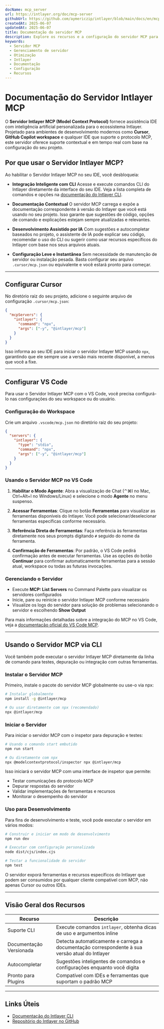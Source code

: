 ```yaml
---
docName: mcp_server
url: https://intlayer.org/doc/mcp-server
githubUrl: https://github.com/aymericzip/intlayer/blob/main/docs/en/mcp_server.md
createdAt: 2025-06-07
updatedAt: 2025-06-07
title: Documentação do servidor MCP
description: Explore os recursos e a configuração do servidor MCP para otimizar o gerenciamento e as operações do seu servidor.
keywords:
  - Servidor MCP
  - Gerenciamento de servidor
  - Otimização
  - Intlayer
  - Documentação
  - Configuração
  - Recursos
---
```


# Documentação do Servidor Intlayer MCP

O **Servidor Intlayer MCP (Model Context Protocol)** fornece assistência IDE com inteligência artificial personalizada para o ecossistema Intlayer. Projetado para ambientes de desenvolvimento modernos como **Cursor**, **GitHub Copilot workspace** e qualquer IDE que suporte o protocolo MCP, este servidor oferece suporte contextual e em tempo real com base na configuração do seu projeto.

## Por que usar o Servidor Intlayer MCP?

Ao habilitar o Servidor Intlayer MCP no seu IDE, você desbloqueia:

- **Integração Inteligente com CLI**
  Acesse e execute comandos CLI do Intlayer diretamente da interface do seu IDE. Veja a lista completa de comandos e opções na [documentação do Intlayer CLI](https://github.com/aymericzip/intlayer/blob/main/docs/pt/intlayer_cli.md).

- **Documentação Contextual**
  O servidor MCP carrega e expõe a documentação correspondente à versão do Intlayer que você está usando no seu projeto. Isso garante que sugestões de código, opções de comando e explicações estejam sempre atualizadas e relevantes.

- **Desenvolvimento Assistido por IA**
  Com sugestões e autocompletar baseados no projeto, o assistente de IA pode explicar seu código, recomendar o uso do CLI ou sugerir como usar recursos específicos do Intlayer com base nos seus arquivos atuais.

- **Configuração Leve e Instantânea**
  Sem necessidade de manutenção de servidor ou instalação pesada. Basta configurar seu arquivo `.cursor/mcp.json` ou equivalente e você estará pronto para começar.

---

## Configurar Cursor

No diretório raiz do seu projeto, adicione o seguinte arquivo de configuração `.cursor/mcp.json`:

```json
{
  "mcpServers": {
    "intlayer": {
      "command": "npx",
      "args": ["-y", "@intlayer/mcp"]
    }
  }
}
```

Isso informa ao seu IDE para iniciar o servidor Intlayer MCP usando `npx`, garantindo que ele sempre use a versão mais recente disponível, a menos que você a fixe.

---

## Configurar VS Code

Para usar o Servidor Intlayer MCP com o VS Code, você precisa configurá-lo nas configurações do seu workspace ou do usuário.

### Configuração do Workspace

Crie um arquivo `.vscode/mcp.json` no diretório raiz do seu projeto:

```json
{
  "servers": {
    "intlayer": {
      "type": "stdio",
      "command": "npx",
      "args": ["-y", "@intlayer/mcp"]
    }
  }
}
```

### Usando o Servidor MCP no VS Code

1. **Habilitar o Modo Agente**: Abra a visualização de Chat (⌃⌘I no Mac, Ctrl+Alt+I no Windows/Linux) e selecione o modo **Agente** no menu suspenso.

2. **Acessar Ferramentas**: Clique no botão **Ferramentas** para visualizar as ferramentas disponíveis do Intlayer. Você pode selecionar/deselecionar ferramentas específicas conforme necessário.

3. **Referência Direta de Ferramentas**: Faça referência às ferramentas diretamente nos seus prompts digitando `#` seguido do nome da ferramenta.

4. **Confirmação de Ferramentas**: Por padrão, o VS Code pedirá confirmação antes de executar ferramentas. Use as opções do botão **Continuar** para confirmar automaticamente ferramentas para a sessão atual, workspace ou todas as futuras invocações.

### Gerenciando o Servidor

- Execute **MCP: List Servers** no Command Palette para visualizar os servidores configurados
- Inicie, pare ou reinicie o servidor Intlayer MCP conforme necessário
- Visualize os logs do servidor para solução de problemas selecionando o servidor e escolhendo **Show Output**

Para mais informações detalhadas sobre a integração do MCP no VS Code, veja a [documentação oficial do VS Code MCP](https://code.visualstudio.com/docs/copilot/chat/mcp-servers).

---

## Usando o Servidor MCP via CLI

Você também pode executar o servidor Intlayer MCP diretamente da linha de comando para testes, depuração ou integração com outras ferramentas.

### Instalar o Servidor MCP

Primeiro, instale o pacote do servidor MCP globalmente ou use-o via npx:

```bash
# Instalar globalmente
npm install -g @intlayer/mcp

# Ou usar diretamente com npx (recomendado)
npx @intlayer/mcp
```

### Iniciar o Servidor

Para iniciar o servidor MCP com o inspetor para depuração e testes:

```bash
# Usando o comando start embutido
npm run start

# Ou diretamente com npx
npx @modelcontextprotocol/inspector npx @intlayer/mcp
```

Isso iniciará o servidor MCP com uma interface de inspetor que permite:

- Testar comunicações do protocolo MCP
- Depurar respostas do servidor
- Validar implementações de ferramentas e recursos
- Monitorar o desempenho do servidor

### Uso para Desenvolvimento

Para fins de desenvolvimento e teste, você pode executar o servidor em vários modos:

```bash
# Construir e iniciar em modo de desenvolvimento
npm run dev

# Executar com configuração personalizada
node dist/cjs/index.cjs

# Testar a funcionalidade do servidor
npm test
```

O servidor exporá ferramentas e recursos específicos do Intlayer que podem ser consumidos por qualquer cliente compatível com MCP, não apenas Cursor ou outros IDEs.

---

## Visão Geral dos Recursos

| Recurso                 | Descrição                                                                                      |
| ----------------------- | ---------------------------------------------------------------------------------------------- |
| Suporte CLI             | Execute comandos `intlayer`, obtenha dicas de uso e argumentos inline                          |
| Documentação Versionada | Detecta automaticamente e carrega a documentação correspondente à sua versão atual do Intlayer |
| Autocompletar           | Sugestões inteligentes de comandos e configurações enquanto você digita                        |
| Pronto para Plugins     | Compatível com IDEs e ferramentas que suportam o padrão MCP                                    |

---

## Links Úteis

- [Documentação do Intlayer CLI](https://github.com/aymericzip/intlayer/blob/main/docs/pt/intlayer_cli.md)
- [Repositório do Intlayer no GitHub](https://github.com/aymericzip/intlayer)
